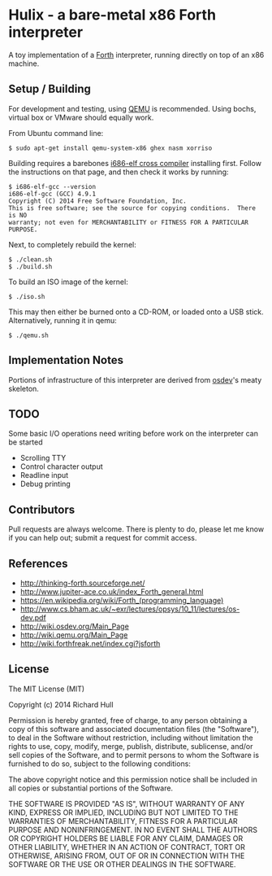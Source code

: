 # Hulix - a bare-metal x86 Forth interpreter

A toy implementation of a [Forth](https://en.wikipedia.org/wiki/Forth_(programming_language))
interpreter, running directly on top of an x86 machine.

## Setup / Building

For development and testing, using [QEMU](http://wiki.qemu.org/Main_Page) is recommended. 
Using bochs, virtual box or VMware should equally work.

From Ubuntu command line:

    $ sudo apt-get install qemu-system-x86 ghex nasm xorriso

Building requires a barebones [i686-elf cross compiler](https://github.com/rm-hull/i686-elf) 
installing first. Follow the instructions on that page, and then check it works by running:

    $ i686-elf-gcc --version
    i686-elf-gcc (GCC) 4.9.1
    Copyright (C) 2014 Free Software Foundation, Inc.
    This is free software; see the source for copying conditions.  There is NO
    warranty; not even for MERCHANTABILITY or FITNESS FOR A PARTICULAR PURPOSE.

Next, to completely rebuild the kernel:

    $ ./clean.sh
    $ ./build.sh

To build an ISO image of the kernel:

    $ ./iso.sh

This may then either be burned onto a CD-ROM, or loaded onto a USB stick. Alternatively, 
running it in qemu:

    $ ./qemu.sh

## Implementation Notes

Portions of infrastructure of this interpreter are derived from [osdev](http://wiki.osdev.org/Main_Page)'s 
meaty skeleton.

## TODO

Some basic I/O operations need writing before work on the interpreter can be started

* Scrolling TTY
* Control character output
* Readline input
* Debug printing

## Contributors

Pull requests are always welcome. There is plenty to do, please let me know
if you can help out; submit a request for commit access. 

## References

* http://thinking-forth.sourceforge.net/
* http://www.jupiter-ace.co.uk/index_Forth_general.html
* https://en.wikipedia.org/wiki/Forth_(programming_language)
* http://www.cs.bham.ac.uk/~exr/lectures/opsys/10_11/lectures/os-dev.pdf
* http://wiki.osdev.org/Main_Page
* http://wiki.qemu.org/Main_Page
* http://wiki.forthfreak.net/index.cgi?jsforth 

## License

The MIT License (MIT)

Copyright (c) 2014 Richard Hull

Permission is hereby granted, free of charge, to any person obtaining a copy
of this software and associated documentation files (the "Software"), to deal
in the Software without restriction, including without limitation the rights
to use, copy, modify, merge, publish, distribute, sublicense, and/or sell
copies of the Software, and to permit persons to whom the Software is
furnished to do so, subject to the following conditions:

The above copyright notice and this permission notice shall be included in all
copies or substantial portions of the Software.

THE SOFTWARE IS PROVIDED "AS IS", WITHOUT WARRANTY OF ANY KIND, EXPRESS OR
IMPLIED, INCLUDING BUT NOT LIMITED TO THE WARRANTIES OF MERCHANTABILITY,
FITNESS FOR A PARTICULAR PURPOSE AND NONINFRINGEMENT. IN NO EVENT SHALL THE
AUTHORS OR COPYRIGHT HOLDERS BE LIABLE FOR ANY CLAIM, DAMAGES OR OTHER
LIABILITY, WHETHER IN AN ACTION OF CONTRACT, TORT OR OTHERWISE, ARISING FROM,
OUT OF OR IN CONNECTION WITH THE SOFTWARE OR THE USE OR OTHER DEALINGS IN THE
SOFTWARE.

